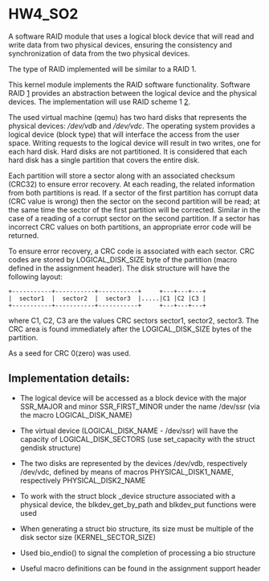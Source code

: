 # HW4_SO2

A software RAID module that uses a logical block device that will read and write data from two physical devices, ensuring the consistency and synchronization of data from the two physical devices.

The type of RAID implemented will be similar to a RAID 1.

This kernel module implements the RAID software functionality. Software RAID [1] provides an abstraction between the logical device and the physical devices. The implementation will use RAID scheme 1 [2].

The used virtual machine (qemu) has two hard disks that represents the physical devices: */dev/vdb* and */dev/vdc*. The operating system provides a logical device (block type) that will interface the access from the user space. Writing requests to the logical device will result in two writes, one for each hard disk. Hard disks are not partitioned. It is considered that each hard disk has a single partition that covers the entire disk.

Each partition will store a sector along with an associated checksum (CRC32) to ensure error recovery. At each reading, the related information from both partitions is read. If a sector of the first partition has corrupt data (CRC value is wrong) then the sector on the second partition will be read; at the same time the sector of the first partition will be corrected. Similar in the case of a reading of a corrupt sector on the second partition. If a sector has incorrect CRC values on both partitions, an appropriate error code will be returned.

To ensure error recovery, a CRC code is associated with each sector. CRC codes are stored by LOGICAL_DISK_SIZE byte of the partition (macro defined in the assignment header). The disk structure will have the following layout:

```
+-----------+-----------+-----------+     +---+---+---+
|  sector1  |  sector2  |  sector3  |.....|C1 |C2 |C3 |
+-----------+-----------+-----------+     +---+---+---+
```

where C1, C2, C3 are the values CRC sectors sector1, sector2, sector3. The CRC area is found immediately after the LOGICAL_DISK_SIZE bytes of the partition.

As a seed for CRC 0(zero) was used.

## Implementation details:

- The logical device will be accessed as a block device with the major SSR_MAJOR and minor SSR_FIRST_MINOR under the name /dev/ssr (via the macro LOGICAL_DISK_NAME)

- The virtual device (LOGICAL_DISK_NAME - /dev/ssr) will have the capacity of LOGICAL_DISK_SECTORS (use set_capacity with the struct gendisk structure)

- The two disks are represented by the devices /dev/vdb, respectively /dev/vdc, defined by means of macros PHYSICAL_DISK1_NAME, respectively PHYSICAL_DISK2_NAME

- To work with the struct block _device structure associated with a physical device, the blkdev_get_by_path and blkdev_put functions were used

- When generating a struct bio structure, its size must be multiple of the disk sector size (KERNEL_SECTOR_SIZE)

- Used bio_endio() to signal the completion of processing a bio structure

- Useful macro definitions can be found in the assignment support header

[1]: https://en.wikipedia.org/wiki/RAID#Software-based_RAID
[2]: https://en.wikipedia.org/wiki/RAID#Standard_levels
